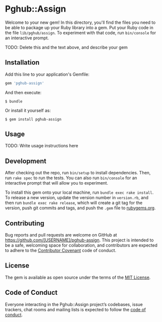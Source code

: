 # Pghub::Assign

Welcome to your new gem! In this directory, you'll find the files you need to be able to package up your Ruby library into a gem. Put your Ruby code in the file `lib/pghub/assign`. To experiment with that code, run `bin/console` for an interactive prompt.

TODO: Delete this and the text above, and describe your gem

## Installation

Add this line to your application's Gemfile:

```ruby
gem 'pghub-assign'
```

And then execute:

    $ bundle

Or install it yourself as:

    $ gem install pghub-assign

## Usage

TODO: Write usage instructions here

## Development

After checking out the repo, run `bin/setup` to install dependencies. Then, run `rake spec` to run the tests. You can also run `bin/console` for an interactive prompt that will allow you to experiment.

To install this gem onto your local machine, run `bundle exec rake install`. To release a new version, update the version number in `version.rb`, and then run `bundle exec rake release`, which will create a git tag for the version, push git commits and tags, and push the `.gem` file to [rubygems.org](https://rubygems.org).

## Contributing

Bug reports and pull requests are welcome on GitHub at https://github.com/[USERNAME]/pghub-assign. This project is intended to be a safe, welcoming space for collaboration, and contributors are expected to adhere to the [Contributor Covenant](http://contributor-covenant.org) code of conduct.

## License

The gem is available as open source under the terms of the [MIT License](http://opensource.org/licenses/MIT).

## Code of Conduct

Everyone interacting in the Pghub::Assign project’s codebases, issue trackers, chat rooms and mailing lists is expected to follow the [code of conduct](https://github.com/[USERNAME]/pghub-assign/blob/master/CODE_OF_CONDUCT.md).
